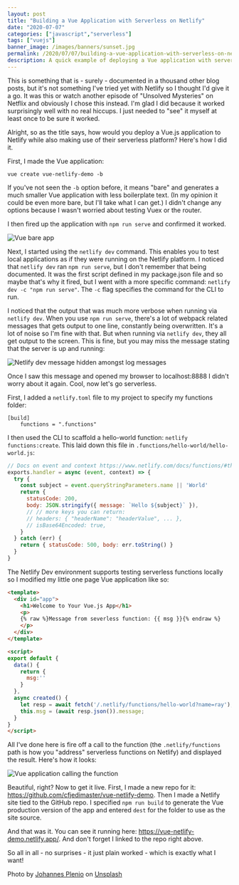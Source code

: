 ```yaml
---
layout: post
title: "Building a Vue Application with Serverless on Netlify"
date: "2020-07-07"
categories: ["javascript","serverless"]
tags: ["vuejs"]
banner_image: /images/banners/sunset.jpg
permalink: /2020/07/07/building-a-vue-application-with-serverless-on-netlify.html
description: A quick example of deploying a Vue application with serverless to the Netlify platform
---
```


This is something that is - surely - documented in a thousand other blog posts, but it's not something I've tried yet
with Netlify so I thought I'd give it a go. It was this or watch another episode of "Unsolved Mysteries" on Netflix and obviously I chose this instead. I'm glad I did because it worked surprisingly well with no real hiccups. I just needed to 
"see" it myself at least once to be sure it worked. 

Alright, so as the title says, how would you deploy a Vue.js application to Netlify while also making use of their serverless platform? Here's how I did it.

First, I made the Vue application:

```
vue create vue-netlify-demo -b
```

If you've not seen the `-b` option before, it means "bare" and generates a much smaller Vue application with less boilerplate text. (In my opinion it could be even more bare, but I'll take what I can get.) I didn't change any options because I wasn't worried about testing Vuex or the router.

I then fired up the application with `npm run serve` and confirmed it worked. 

<p>
<img data-src="https://static.raymondcamden.com/images/2020/07/vn1.jpg" alt="Vue bare app" class="lazyload imgborder imgcenter">
</p>

Next, I started using the `netlify dev` command. This enables you to test local applications as if they were running on the Netlify platform. I noticed that `netlify dev` ran `npm run serve`, but I don't remember that being documented. It was the first script defined in my package.json file and so maybe that's why it fired, but I went with a more specific command: `netlify dev -c "npm run serve"`. The `-c` flag specifies the command for the CLI to run.

I noticed that the output that was much more verbose when running via `netlify dev`. When you use `npm run serve`, there's a lot of webpack related messages that gets output to one line, constantly being overwritten. It's a lot of noise so I'm fine with that. But when running via `netlify dev`, they all get output to the screen. This is fine, but you may miss the message stating that the server is up and running:

<p>
<img data-src="https://static.raymondcamden.com/images/2020/07/vn2.jpg" alt="Netlify dev message hidden amongst log messages" class="lazyload imgborder imgcenter">
</p>

Once I saw this message and opened my browser to localhost:8888 I didn't worry about it again. Cool, now let's go serverless.

First, I added a `netlify.toml` file to my project to specify my functions folder:

```
[build]
	functions = ".functions"
```

I then used the CLI to scaffold a hello-world function: `netlify functions:create`. This laid down this file in `.functions/hello-world/hello-world.js`:

```js
// Docs on event and context https://www.netlify.com/docs/functions/#the-handler-method
exports.handler = async (event, context) => {
  try {
    const subject = event.queryStringParameters.name || 'World'
    return {
      statusCode: 200,
      body: JSON.stringify({ message: `Hello ${subject}` }),
      // // more keys you can return:
      // headers: { "headerName": "headerValue", ... },
      // isBase64Encoded: true,
    }
  } catch (err) {
    return { statusCode: 500, body: err.toString() }
  }
}
```

The Netlify Dev environment supports testing serverless functions locally so I modified my little one page Vue application like so:

```html
<template>
  <div id="app">
    <h1>Welcome to Your Vue.js App</h1>
    <p>
	{% raw %}Message from severless function: {{ msg }}{% endraw %}
    </p>
  </div>
</template>

<script>
export default {
  data() {
    return {
      msg:''
    }
  },
  async created() {
    let resp = await fetch('/.netlify/functions/hello-world?name=ray');
    this.msg = (await resp.json()).message;
  }
}
</script>
```

All I've done here is fire off a call to the function (the `.netlify/functions` path is how you "address" serverless functions on Netlify) and displayed the result. Here's how it looks:

<p>
<img data-src="https://static.raymondcamden.com/images/2020/07/vn3.jpg" alt="Vue application calling the function" class="lazyload imgborder imgcenter">
</p>

Beautiful, right? Now to get it live. First, I made a new repo for it: <https://github.com/cfjedimaster/vue-netlify-demo>. Then I made a Netlify site tied to the GitHub repo. I specified `npm run build` to generate the Vue production version of the app and entered `dest` for the folder to use as the site source.

And that was it. You can see it running here: <https://vue-netlify-demo.netlify.app/>. And don't forget I linked to the repo right above.

So all in all - no surprises - it just plain worked - which is exactly what I want!

<span>Photo by <a href="https://unsplash.com/@jplenio?utm_source=unsplash&amp;utm_medium=referral&amp;utm_content=creditCopyText">Johannes Plenio</a> on <a href="https://unsplash.com/s/photos/view?utm_source=unsplash&amp;utm_medium=referral&amp;utm_content=creditCopyText">Unsplash</a></span>